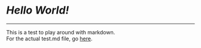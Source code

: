 # _**Hello World!**_
---  
This is a test to play around with markdown.  
For the actual test.md file, go [here](https://tamsaputra.github.io/cse15l-lab-reports/test.html).
